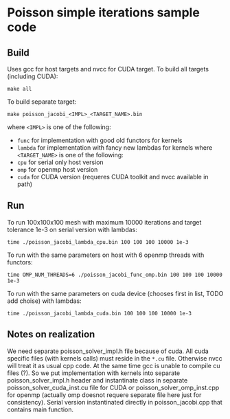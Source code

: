 
 # Poisson simple iterations sample code 

 ## Build
 Uses gcc for host targets and nvcc for CUDA target.
 To build all targets (including CUDA):
 ```
 make all
 ```
 To build separate target:
 ```
 make poisson_jacobi_<IMPL>_<TARGET_NAME>.bin
 ```
 where ```<IMPL>``` is one of the following:
 * ```func``` for implementation with good old functors for kernels
 * ```lambda``` for implementation with fancy new lambdas for kernels
 where ```<TARGET_NAME>``` is one of the following:
 * ```cpu``` for serial only host version
 * ```omp``` for openmp host version
 * ```cuda``` for CUDA version (requeres CUDA toolkit and nvcc available in path)

 ## Run

 To run 100x100x100 mesh with maximum 10000 iterations and target tolerance 1e-3 on serial version with lambdas:
 ```
 time ./poisson_jacobi_lambda_cpu.bin 100 100 100 10000 1e-3
 ```

 To run with the same parameters on host with 6 openmp threads with functors:
 ```
 time OMP_NUM_THREADS=6 ./poisson_jacobi_func_omp.bin 100 100 100 10000 1e-3
 ```

 To run with the same parameters on cuda device (chooses first in list, TODO add choise) with lambdas:
 ```
 time ./poisson_jacobi_lambda_cuda.bin 100 100 100 10000 1e-3
 ```

 ## Notes on realization

We need separate poisson_solver_impl.h file because of cuda. All cuda specific files (with kernels calls) must 
reside in the ```*.cu``` file. Otherwise nvcc will treat it as usual cpp code. At the same time gcc is unable to compile cu files (?). So we put implementation with kernels into separate poisson_solver_impl.h header and 
instantinate class in separate poisson_solver_cuda_inst.cu file for CUDA or poisson_solver_omp_inst.cpp for openmp (actually omp doesnot requere separate file here just for consistency). Serial version instantinated directly in poisson_jacobi.cpp that contains main function.